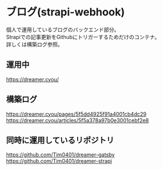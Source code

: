 # ブログ(strapi-webhook)

個人で運用しているブログのバックエンド部分。  
Strapiでの記事更新をGithubにトリガーするためだけのコンテナ。  
詳しくは構築ログ参照。  

## 運用中

https://dreamer.cyou/  

## 構築ログ
https://dreamer.cyou/pages/5f5dd4925f91a4001cb4dc29  
https://dreamer.cyou/articles/5f5a378a97b0e3001cebf2e8  

## 同時に運用しているリポジトリ

https://github.com/Tim0401/dreamer-gatsby  
https://github.com/Tim0401/dreamer-strapi
